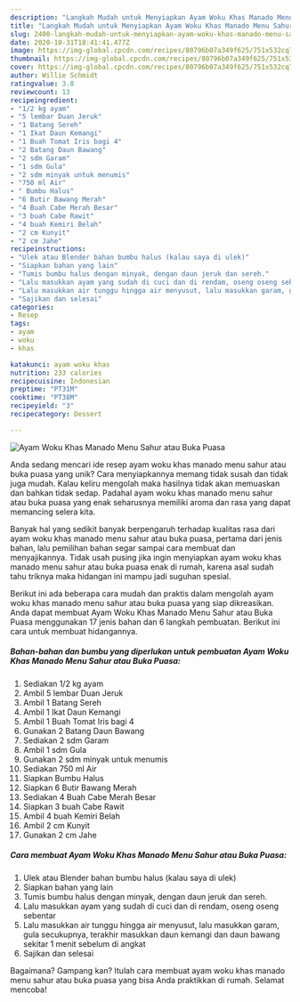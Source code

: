 ```yaml
---
description: "Langkah Mudah untuk Menyiapkan Ayam Woku Khas Manado Menu Sahur atau Buka Puasa, Bisa Manjain Lidah"
title: "Langkah Mudah untuk Menyiapkan Ayam Woku Khas Manado Menu Sahur atau Buka Puasa, Bisa Manjain Lidah"
slug: 2400-langkah-mudah-untuk-menyiapkan-ayam-woku-khas-manado-menu-sahur-atau-buka-puasa-bisa-manjain-lidah
date: 2020-10-31T18:41:41.477Z
image: https://img-global.cpcdn.com/recipes/80796b07a349f625/751x532cq70/ayam-woku-khas-manado-menu-sahur-atau-buka-puasa-foto-resep-utama.jpg
thumbnail: https://img-global.cpcdn.com/recipes/80796b07a349f625/751x532cq70/ayam-woku-khas-manado-menu-sahur-atau-buka-puasa-foto-resep-utama.jpg
cover: https://img-global.cpcdn.com/recipes/80796b07a349f625/751x532cq70/ayam-woku-khas-manado-menu-sahur-atau-buka-puasa-foto-resep-utama.jpg
author: Willie Schmidt
ratingvalue: 3.8
reviewcount: 13
recipeingredient:
- "1/2 kg ayam"
- "5 lembar Duan Jeruk"
- "1 Batang Sereh"
- "1 Ikat Daun Kemangi"
- "1 Buah Tomat Iris bagi 4"
- "2 Batang Daun Bawang"
- "2 sdm Garam"
- "1 sdm Gula"
- "2 sdm minyak untuk menumis"
- "750 ml Air"
- " Bumbu Halus"
- "6 Butir Bawang Merah"
- "4 Buah Cabe Merah Besar"
- "3 buah Cabe Rawit"
- "4 buah Kemiri Belah"
- "2 cm Kunyit"
- "2 cm Jahe"
recipeinstructions:
- "Ulek atau Blender bahan bumbu halus (kalau saya di ulek)"
- "Siapkan bahan yang lain"
- "Tumis bumbu halus dengan minyak, dengan daun jeruk dan sereh."
- "Lalu masukkan ayam yang sudah di cuci dan di rendam, oseng oseng sebentar"
- "Lalu masukkan air tunggu hingga air menyusut, lalu masukkan garam, gula secukupnya, terakhir masukkan daun kemangi dan daun bawang sekitar 1 menit sebelum di angkat"
- "Sajikan dan selesai"
categories:
- Resep
tags:
- ayam
- woku
- khas

katakunci: ayam woku khas 
nutrition: 233 calories
recipecuisine: Indonesian
preptime: "PT31M"
cooktime: "PT38M"
recipeyield: "3"
recipecategory: Dessert

---
```



![Ayam Woku Khas Manado Menu Sahur atau Buka Puasa](https://img-global.cpcdn.com/recipes/80796b07a349f625/751x532cq70/ayam-woku-khas-manado-menu-sahur-atau-buka-puasa-foto-resep-utama.jpg)

Anda sedang mencari ide resep ayam woku khas manado menu sahur atau buka puasa yang unik? Cara menyiapkannya memang tidak susah dan tidak juga mudah. Kalau keliru mengolah maka hasilnya tidak akan memuaskan dan bahkan tidak sedap. Padahal ayam woku khas manado menu sahur atau buka puasa yang enak seharusnya memiliki aroma dan rasa yang dapat memancing selera kita.



Banyak hal yang sedikit banyak berpengaruh terhadap kualitas rasa dari ayam woku khas manado menu sahur atau buka puasa, pertama dari jenis bahan, lalu pemilihan bahan segar sampai cara membuat dan menyajikannya. Tidak usah pusing jika ingin menyiapkan ayam woku khas manado menu sahur atau buka puasa enak di rumah, karena asal sudah tahu triknya maka hidangan ini mampu jadi suguhan spesial.


Berikut ini ada beberapa cara mudah dan praktis dalam mengolah ayam woku khas manado menu sahur atau buka puasa yang siap dikreasikan. Anda dapat membuat Ayam Woku Khas Manado Menu Sahur atau Buka Puasa menggunakan 17 jenis bahan dan 6 langkah pembuatan. Berikut ini cara untuk membuat hidangannya.

<!--inarticleads1-->

##### Bahan-bahan dan bumbu yang diperlukan untuk pembuatan Ayam Woku Khas Manado Menu Sahur atau Buka Puasa:

1. Sediakan 1/2 kg ayam
1. Ambil 5 lembar Duan Jeruk
1. Ambil 1 Batang Sereh
1. Ambil 1 Ikat Daun Kemangi
1. Ambil 1 Buah Tomat Iris bagi 4
1. Gunakan 2 Batang Daun Bawang
1. Sediakan 2 sdm Garam
1. Ambil 1 sdm Gula
1. Gunakan 2 sdm minyak untuk menumis
1. Sediakan 750 ml Air
1. Siapkan  Bumbu Halus
1. Siapkan 6 Butir Bawang Merah
1. Sediakan 4 Buah Cabe Merah Besar
1. Siapkan 3 buah Cabe Rawit
1. Ambil 4 buah Kemiri Belah
1. Ambil 2 cm Kunyit
1. Gunakan 2 cm Jahe




<!--inarticleads2-->

##### Cara membuat Ayam Woku Khas Manado Menu Sahur atau Buka Puasa:

1. Ulek atau Blender bahan bumbu halus (kalau saya di ulek)
1. Siapkan bahan yang lain
1. Tumis bumbu halus dengan minyak, dengan daun jeruk dan sereh.
1. Lalu masukkan ayam yang sudah di cuci dan di rendam, oseng oseng sebentar
1. Lalu masukkan air tunggu hingga air menyusut, lalu masukkan garam, gula secukupnya, terakhir masukkan daun kemangi dan daun bawang sekitar 1 menit sebelum di angkat
1. Sajikan dan selesai




Bagaimana? Gampang kan? Itulah cara membuat ayam woku khas manado menu sahur atau buka puasa yang bisa Anda praktikkan di rumah. Selamat mencoba!

